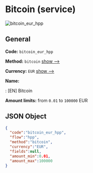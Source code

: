 
# Bitcoin (service) 
![bitcoin_eur_hpp](https://static.openfintech.io/payment_methods/bitcoin_eur_hpp/logo.svg?w=400&c=v0.59.26#w200)  

## General 
 
**Code:** `bitcoin_eur_hpp` 
 
**Method:** `bitcoin` 
 [show -->](/payment-methods/bitcoin/) 
 
**Currency:** `EUR` [show -->](/currencies/EUR/) 
 
**Name:** 
 
:	[EN] Bitcoin 
 
**Amount limits:** from `0.01` to `100000` EUR 

## JSON Object 

```json
{
  "code":"bitcoin_eur_hpp",
  "flow":"hpp",
  "method":"bitcoin",
  "currency":"EUR",
  "fields":null,
  "amount_min":0.01,
  "amount_max":100000
}
```  
